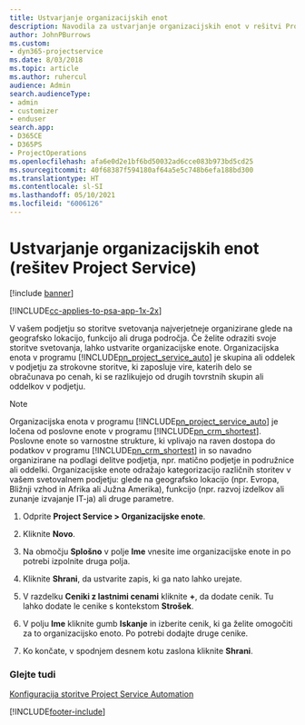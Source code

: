 ```yaml
---
title: Ustvarjanje organizacijskih enot
description: Navodila za ustvarjanje organizacijskih enot v rešitvi Project Service
author: JohnPBurrows
ms.custom:
- dyn365-projectservice
ms.date: 8/03/2018
ms.topic: article
ms.author: ruhercul
audience: Admin
search.audienceType:
- admin
- customizer
- enduser
search.app:
- D365CE
- D365PS
- ProjectOperations
ms.openlocfilehash: afa6e0d2e1bf6bd50032ad6cce083b973bd5cd25
ms.sourcegitcommit: 40f68387f594180af64a5e5c748b6efa188bd300
ms.translationtype: HT
ms.contentlocale: sl-SI
ms.lasthandoff: 05/10/2021
ms.locfileid: "6006126"
---
```

# <a name="create-organizational-units-project-service"></a>Ustvarjanje organizacijskih enot (rešitev Project Service)

[!include [banner](../includes/psa-now-project-operations.md)]

[!INCLUDE[cc-applies-to-psa-app-1x-2x](../includes/cc-applies-to-psa-app-1x-2x.md)]

V vašem podjetju so storitve svetovanja najverjetneje organizirane glede na geografsko lokacijo, funkcijo ali druga področja. Če želite odraziti svoje storitve svetovanja, lahko ustvarite organizacijske enote. Organizacijska enota v programu [!INCLUDE[pn_project_service_auto](../includes/pn-project-service-auto.md)] je skupina ali oddelek v podjetju za strokovne storitve, ki zaposluje vire, katerih delo se obračunava po cenah, ki se razlikujejo od drugih tovrstnih skupin ali oddelkov v podjetju.  
  
> [!NOTE]
>  Organizacijska enota v programu [!INCLUDE[pn_project_service_auto](../includes/pn-project-service-auto.md)] je ločena od poslovne enote v programu [!INCLUDE[pn_crm_shortest](../includes/pn-crm-shortest.md)]. Poslovne enote so varnostne strukture, ki vplivajo na raven dostopa do podatkov v programu [!INCLUDE[pn_crm_shortest](../includes/pn-crm-shortest.md)] in so navadno organizirane na podlagi delitve podjetja, npr. matično podjetje in podružnice ali oddelki. Organizacijske enote odražajo kategorizacijo različnih storitev v vašem svetovalnem podjetju: glede na geografsko lokacijo (npr. Evropa, Bližnji vzhod in Afrika ali Južna Amerika), funkcijo (npr. razvoj izdelkov ali zunanje izvajanje IT-ja) ali druge parametre.  
  
1.  Odprite **Project Service > Organizacijske enote**.  
  
2.  Kliknite **Novo**.  
  
3.  Na območju **Splošno** v polje **Ime** vnesite ime organizacijske enote in po potrebi izpolnite druga polja.  
  
4.  Kliknite **Shrani**, da ustvarite zapis, ki ga nato lahko urejate.  
  
5.  V razdelku **Ceniki z lastnimi cenami** kliknite **+**, da dodate cenik. Tu lahko dodate le cenike s kontekstom **Strošek**.  
  
6.  V polju **Ime** kliknite gumb **Iskanje** in izberite cenik, ki ga želite omogočiti za to organizacijsko enoto. Po potrebi dodajte druge cenike.  
  
7.  Ko končate, v spodnjem desnem kotu zaslona kliknite **Shrani**.  
  
### <a name="see-also"></a>Glejte tudi  
 [Konfiguracija storitve Project Service Automation](../psa/configure.md)


[!INCLUDE[footer-include](../includes/footer-banner.md)]